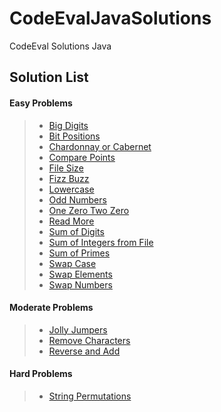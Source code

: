 # CodeEvalJavaSolutions
CodeEval Solutions Java

Solution List
-------------
#### Easy Problems

> - [Big Digits](https://github.com/adambose1990/CodeEvalJavaSolutions/blob/master/src/com/codeeval/easy/BigDigits.java)
> - [Bit Positions](https://github.com/adambose1990/CodeEvalJavaSolutions/blob/master/src/com/codeeval/easy/BitPositions.java)
> - [Chardonnay or Cabernet](https://github.com/adambose1990/CodeEvalJavaSolutions/blob/master/src/com/codeeval/easy/ChardonnayOrCabernet.java)
> - [Compare Points](https://github.com/adambose1990/CodeEvalJavaSolutions/blob/master/src/com/codeeval/easy/ComparePoints.java)
> - [File Size](https://github.com/adambose1990/CodeEvalJavaSolutions/blob/master/src/com/codeeval/easy/FileSize.java)
> - [Fizz Buzz](https://github.com/adambose1990/CodeEvalJavaSolutions/blob/master/src/com/codeeval/easy/FizzBuzz.java)
> - [Lowercase](https://github.com/adambose1990/CodeEvalJavaSolutions/blob/master/src/com/codeeval/easy/Lowercase.java)
> - [Odd Numbers](https://github.com/adambose1990/CodeEvalJavaSolutions/blob/master/src/com/codeeval/easy/OddNumbers.java)
> - [One Zero Two Zero](https://github.com/adambose1990/CodeEvalJavaSolutions/blob/master/src/com/codeeval/easy/OneZeroTwoZero.java)
> - [Read More](https://github.com/adambose1990/CodeEvalJavaSolutions/blob/master/src/com/codeeval/easy/ReadMore.java)
> - [Sum of Digits](https://github.com/adambose1990/CodeEvalJavaSolutions/blob/master/src/com/codeeval/easy/SumofDigits.java)
> - [Sum of Integers from File](https://github.com/adambose1990/CodeEvalJavaSolutions/blob/master/src/com/codeeval/easy/SumofIntegersfromFile.java)
> - [Sum of Primes](https://github.com/adambose1990/CodeEvalJavaSolutions/blob/master/src/com/codeeval/easy/SumofPrimes.java)
> - [Swap Case](https://github.com/adambose1990/CodeEvalJavaSolutions/blob/master/src/com/codeeval/easy/SwapCase.java)
> - [Swap Elements](https://github.com/adambose1990/CodeEvalJavaSolutions/blob/master/src/com/codeeval/easy/SwapElements.java)
> - [Swap Numbers](https://github.com/adambose1990/CodeEvalJavaSolutions/blob/master/src/com/codeeval/easy/SwapNumbers.java)

#### Moderate Problems

> - [Jolly Jumpers](https://github.com/adambose1990/CodeEvalJavaSolutions/blob/master/src/com/codeeval/moderate/JollyJumpers.java)
> - [Remove Characters](https://github.com/adambose1990/CodeEvalJavaSolutions/blob/master/src/com/codeeval/moderate/RemoveCharacters.java)
> - [Reverse and Add](https://github.com/adambose1990/CodeEvalJavaSolutions/blob/master/src/com/codeeval/moderate/ReverseandAdd.java)

#### Hard Problems

> - [String Permutations](https://github.com/adambose1990/CodeEvalJavaSolutions/blob/master/src/com/codeeval/hard/StringPermutations.java)
